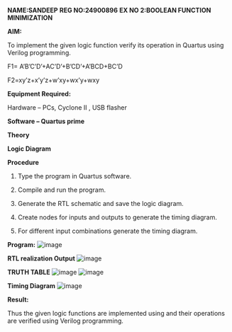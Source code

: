 **NAME:SANDEEP**
**REG NO:24900896**
**EX NO 2:BOOLEAN FUNCTION MINIMIZATION**

**AIM:**

To implement the given logic function verify its operation in Quartus using Verilog programming.

F1= A’B’C’D’+AC’D’+B’CD’+A’BCD+BC’D 

F2=xy’z+x’y’z+w’xy+wx’y+wxy

**Equipment Required:**

Hardware – PCs, Cyclone II , USB flasher

**Software – Quartus prime**

**Theory**

**Logic Diagram**

**Procedure**

1.	Type the program in Quartus software.

2.	Compile and run the program.

3.	Generate the RTL schematic and save the logic diagram.

4.	Create nodes for inputs and outputs to generate the timing diagram.

5.	For different input combinations generate the timing diagram.


**Program:**
![image](https://github.com/user-attachments/assets/0df8d015-1078-41d9-81f8-50d246547fac)




**RTL realization Output**
![image](https://github.com/user-attachments/assets/f529fd58-1f9a-43fd-80a8-0889ea4d653d)

**TRUTH TABLE**
![image](https://github.com/user-attachments/assets/5016176f-afc1-4b3e-832e-3f98e3bae5f2)
![image](https://github.com/user-attachments/assets/879259fb-4d9e-4e41-8f72-4cd88c466082)


**Timing Diagram**
![image](https://github.com/user-attachments/assets/4bc04992-bbee-4e32-99b5-6700d1c2915e)

**Result:**

Thus the given logic functions are implemented using and their operations are verified using Verilog programming.

